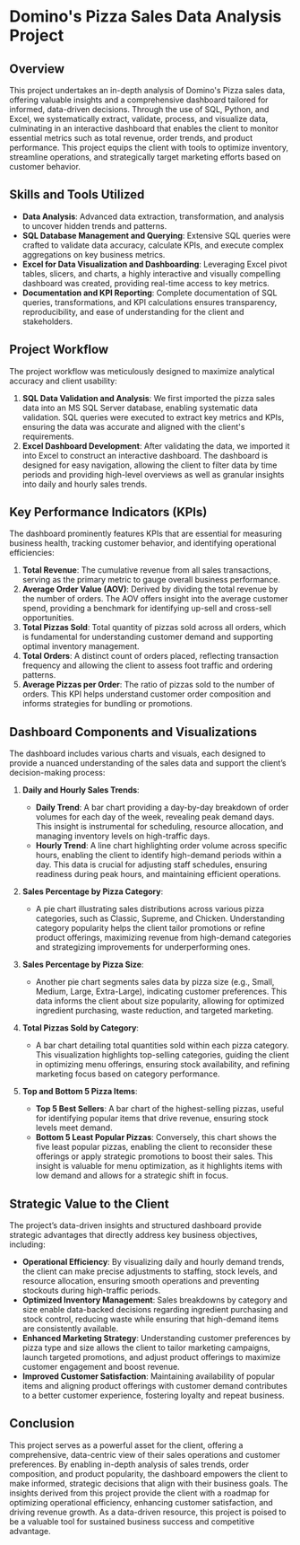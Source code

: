 # Domino's Pizza Sales Data Analysis Project

## Overview
This project undertakes an in-depth analysis of Domino's Pizza sales data, offering valuable insights and a comprehensive dashboard tailored for informed, data-driven decisions. Through the use of SQL, Python, and Excel, we systematically extract, validate, process, and visualize data, culminating in an interactive dashboard that enables the client to monitor essential metrics such as total revenue, order trends, and product performance. This project equips the client with tools to optimize inventory, streamline operations, and strategically target marketing efforts based on customer behavior.

## Skills and Tools Utilized
- **Data Analysis**: Advanced data extraction, transformation, and analysis to uncover hidden trends and patterns.
- **SQL Database Management and Querying**: Extensive SQL queries were crafted to validate data accuracy, calculate KPIs, and execute complex aggregations on key business metrics.
- **Excel for Data Visualization and Dashboarding**: Leveraging Excel pivot tables, slicers, and charts, a highly interactive and visually compelling dashboard was created, providing real-time access to key metrics.
- **Documentation and KPI Reporting**: Complete documentation of SQL queries, transformations, and KPI calculations ensures transparency, reproducibility, and ease of understanding for the client and stakeholders.

## Project Workflow
The project workflow was meticulously designed to maximize analytical accuracy and client usability:
1. **SQL Data Validation and Analysis**: We first imported the pizza sales data into an MS SQL Server database, enabling systematic data validation. SQL queries were executed to extract key metrics and KPIs, ensuring the data was accurate and aligned with the client's requirements.
2. **Excel Dashboard Development**: After validating the data, we imported it into Excel to construct an interactive dashboard. The dashboard is designed for easy navigation, allowing the client to filter data by time periods and providing high-level overviews as well as granular insights into daily and hourly sales trends.

## Key Performance Indicators (KPIs)
The dashboard prominently features KPIs that are essential for measuring business health, tracking customer behavior, and identifying operational efficiencies:
1. **Total Revenue**: The cumulative revenue from all sales transactions, serving as the primary metric to gauge overall business performance.
2. **Average Order Value (AOV)**: Derived by dividing the total revenue by the number of orders. The AOV offers insight into the average customer spend, providing a benchmark for identifying up-sell and cross-sell opportunities.
3. **Total Pizzas Sold**: Total quantity of pizzas sold across all orders, which is fundamental for understanding customer demand and supporting optimal inventory management.
4. **Total Orders**: A distinct count of orders placed, reflecting transaction frequency and allowing the client to assess foot traffic and ordering patterns.
5. **Average Pizzas per Order**: The ratio of pizzas sold to the number of orders. This KPI helps understand customer order composition and informs strategies for bundling or promotions.

## Dashboard Components and Visualizations
The dashboard includes various charts and visuals, each designed to provide a nuanced understanding of the sales data and support the client’s decision-making process:

1. **Daily and Hourly Sales Trends**:
   - **Daily Trend**: A bar chart providing a day-by-day breakdown of order volumes for each day of the week, revealing peak demand days. This insight is instrumental for scheduling, resource allocation, and managing inventory levels on high-traffic days.
   - **Hourly Trend**: A line chart highlighting order volume across specific hours, enabling the client to identify high-demand periods within a day. This data is crucial for adjusting staff schedules, ensuring readiness during peak hours, and maintaining efficient operations.

2. **Sales Percentage by Pizza Category**:
   - A pie chart illustrating sales distributions across various pizza categories, such as Classic, Supreme, and Chicken. Understanding category popularity helps the client tailor promotions or refine product offerings, maximizing revenue from high-demand categories and strategizing improvements for underperforming ones.

3. **Sales Percentage by Pizza Size**:
   - Another pie chart segments sales data by pizza size (e.g., Small, Medium, Large, Extra-Large), indicating customer preferences. This data informs the client about size popularity, allowing for optimized ingredient purchasing, waste reduction, and targeted marketing.

4. **Total Pizzas Sold by Category**:
   - A bar chart detailing total quantities sold within each pizza category. This visualization highlights top-selling categories, guiding the client in optimizing menu offerings, ensuring stock availability, and refining marketing focus based on category performance.

5. **Top and Bottom 5 Pizza Items**:
   - **Top 5 Best Sellers**: A bar chart of the highest-selling pizzas, useful for identifying popular items that drive revenue, ensuring stock levels meet demand.
   - **Bottom 5 Least Popular Pizzas**: Conversely, this chart shows the five least popular pizzas, enabling the client to reconsider these offerings or apply strategic promotions to boost their sales. This insight is valuable for menu optimization, as it highlights items with low demand and allows for a strategic shift in focus.

## Strategic Value to the Client
The project’s data-driven insights and structured dashboard provide strategic advantages that directly address key business objectives, including:
- **Operational Efficiency**: By visualizing daily and hourly demand trends, the client can make precise adjustments to staffing, stock levels, and resource allocation, ensuring smooth operations and preventing stockouts during high-traffic periods.
- **Optimized Inventory Management**: Sales breakdowns by category and size enable data-backed decisions regarding ingredient purchasing and stock control, reducing waste while ensuring that high-demand items are consistently available.
- **Enhanced Marketing Strategy**: Understanding customer preferences by pizza type and size allows the client to tailor marketing campaigns, launch targeted promotions, and adjust product offerings to maximize customer engagement and boost revenue.
- **Improved Customer Satisfaction**: Maintaining availability of popular items and aligning product offerings with customer demand contributes to a better customer experience, fostering loyalty and repeat business.

## Conclusion
This project serves as a powerful asset for the client, offering a comprehensive, data-centric view of their sales operations and customer preferences. By enabling in-depth analysis of sales trends, order composition, and product popularity, the dashboard empowers the client to make informed, strategic decisions that align with their business goals. The insights derived from this project provide the client with a roadmap for optimizing operational efficiency, enhancing customer satisfaction, and driving revenue growth. As a data-driven resource, this project is poised to be a valuable tool for sustained business success and competitive advantage.
